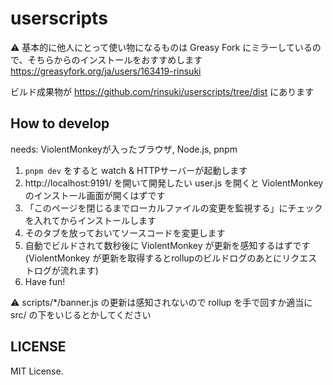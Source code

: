 # userscripts

:warning: 基本的に他人にとって使い物になるものは Greasy Fork にミラーしているので、そちらからのインストールをおすすめします https://greasyfork.org/ja/users/163419-rinsuki

ビルド成果物が https://github.com/rinsuki/userscripts/tree/dist にあります

## How to develop

needs: ViolentMonkeyが入ったブラウザ, Node.js, pnpm

1. `pnpm dev` をすると watch & HTTPサーバーが起動します
1. http://localhost:9191/ を開いて開発したい user.js を開くと ViolentMonkey のインストール画面が開くはずです
1. 「このページを閉じるまでローカルファイルの変更を監視する」にチェックを入れてからインストールします
1. そのタブを放っておいてソースコードを変更します
1. 自動でビルドされて数秒後に ViolentMonkey が更新を感知するはずです (ViolentMonkey が更新を取得するとrollupのビルドログのあとにリクエストログが流れます)
1. Have fun!

:warning: scripts/*/banner.js の更新は感知されないので rollup を手で回すか適当に src/ の下をいじるとかしてください

## LICENSE

MIT License.
